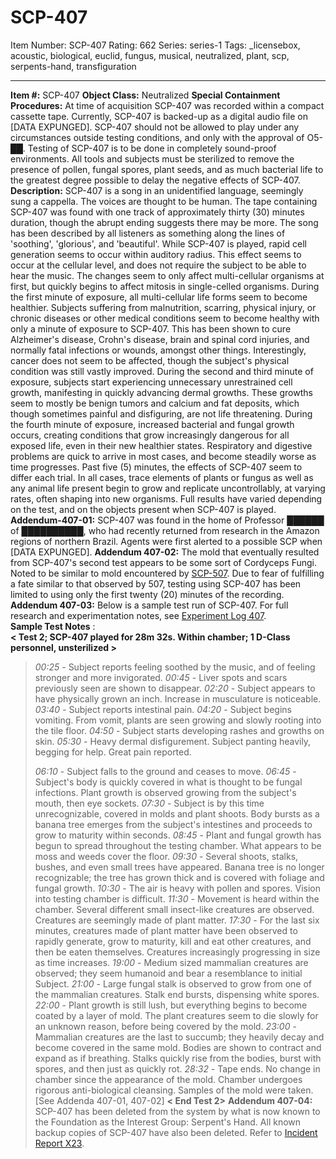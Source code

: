 # SCP-407
Item Number: SCP-407
Rating: 662
Series: series-1
Tags: _licensebox, acoustic, biological, euclid, fungus, musical, neutralized, plant, scp, serpents-hand, transfiguration

---

**Item #:** SCP-407
**Object Class:** Neutralized
**Special Containment Procedures:** At time of acquisition SCP-407 was recorded within a compact cassette tape. Currently, SCP-407 is backed-up as a digital audio file on [DATA EXPUNGED]. SCP-407 should not be allowed to play under any circumstances outside testing conditions, and only with the approval of O5-██.
Testing of SCP-407 is to be done in completely sound-proof environments. All tools and subjects must be sterilized to remove the presence of pollen, fungal spores, plant seeds, and as much bacterial life to the greatest degree possible to delay the negative effects of SCP-407.
**Description:** SCP-407 is a song in an unidentified language, seemingly sung a cappella. The voices are thought to be human. The tape containing SCP-407 was found with one track of approximately thirty (30) minutes duration, though the abrupt ending suggests there may be more. The song has been described by all listeners as something along the lines of 'soothing', 'glorious', and 'beautiful'.
While SCP-407 is played, rapid cell generation seems to occur within auditory radius. This effect seems to occur at the cellular level, and does not require the subject to be able to hear the music. The changes seem to only affect multi-cellular organisms at first, but quickly begins to affect mitosis in single-celled organisms.
During the first minute of exposure, all multi-cellular life forms seem to become healthier. Subjects suffering from malnutrition, scarring, physical injury, or chronic diseases or other medical conditions seem to become healthy with only a minute of exposure to SCP-407. This has been shown to cure Alzheimer's disease, Crohn's disease, brain and spinal cord injuries, and normally fatal infections or wounds, amongst other things. Interestingly, cancer does not seem to be affected, though the subject's physical condition was still vastly improved.
During the second and third minute of exposure, subjects start experiencing unnecessary unrestrained cell growth, manifesting in quickly advancing dermal growths. These growths seem to mostly be benign tumors and calcium and fat deposits, which though sometimes painful and disfiguring, are not life threatening.
During the fourth minute of exposure, increased bacterial and fungal growth occurs, creating conditions that grow increasingly dangerous for all exposed life, even in their new healthier states. Respiratory and digestive problems are quick to arrive in most cases, and become steadily worse as time progresses.
Past five (5) minutes, the effects of SCP-407 seem to differ each trial. In all cases, trace elements of plants or fungus as well as any animal life present begin to grow and replicate uncontrollably, at varying rates, often shaping into new organisms. Full results have varied depending on the test, and on the objects present when SCP-407 is played.
**Addendum-407-01:** SCP-407 was found in the home of Professor ██████ of ██████████, who had recently returned from research in the Amazon regions of northern Brazil. Agents were first alerted to a possible SCP when [DATA EXPUNGED].
**Addendum 407-02:** The mold that eventually resulted from SCP-407's second test appears to be some sort of Cordyceps Fungi. Noted to be similar to mold encountered by [SCP-507](/scp-507). Due to fear of fulfilling a fate similar to that observed by 507, testing using SCP-407 has been limited to using only the first twenty (20) minutes of the recording.
**Addendum 407-03:** Below is a sample test run of SCP-407. For full research and experimentation notes, see [Experiment Log 407](/experiment-log-407).  
**Sample Test Notes** :  
**< Test 2; SCP-407 played for 28m 32s. Within chamber; 1 D-Class personnel, unsterilized >**
> _00:25_ \- Subject reports feeling soothed by the music, and of feeling stronger and more invigorated.
> _00:45_ \- Liver spots and scars previously seen are shown to disappear.
> _02:20_ \- Subject appears to have physically grown an inch. Increase in musculature is noticeable.
> _03:40_ \- Subject reports intestinal pain.
> _04:20_ \- Subject begins vomiting. From vomit, plants are seen growing and slowly rooting into the tile floor.
> _04:50_ \- Subject starts developing rashes and growths on skin.
> _05:30_ \- Heavy dermal disfigurement. Subject panting heavily, begging for help. Great pain reported.  
>    
>  _06:10_ \- Subject falls to the ground and ceases to move.
> _06:45_ \- Subject's body is quickly covered in what is thought to be fungal infections. Plant growth is observed growing from the subject's mouth, then eye sockets.
> _07:30_ \- Subject is by this time unrecognizable, covered in molds and plant shoots. Body bursts as a banana tree emerges from the subject's intestines and proceeds to grow to maturity within seconds.
> _08:45_ \- Plant and fungal growth has begun to spread throughout the testing chamber. What appears to be moss and weeds cover the floor.
> _09:30_ \- Several shoots, stalks, bushes, and even small trees have appeared. Banana tree is no longer recognizable; the tree has grown thick and is covered with foliage and fungal growth.
> _10:30_ \- The air is heavy with pollen and spores. Vision into testing chamber is difficult.
> _11:30_ \- Movement is heard within the chamber. Several different small insect-like creatures are observed. Creatures are seemingly made of plant matter.
> _17:30_ \- For the last six minutes, creatures made of plant matter have been observed to rapidly generate, grow to maturity, kill and eat other creatures, and then be eaten themselves. Creatures increasingly progressing in size as time increases.
> _19:00_ \- Medium sized mammalian creatures are observed; they seem humanoid and bear a resemblance to initial Subject.
> _21:00_ \- Large fungal stalk is observed to grow from one of the mammalian creatures. Stalk end bursts, dispensing white spores.
> _22:00_ \- Plant growth is still lush, but everything begins to become coated by a layer of mold. The plant creatures seem to die slowly for an unknown reason, before being covered by the mold.
> _23:00_ \- Mammalian creatures are the last to succumb; they heavily decay and become covered in the same mold. Bodies are shown to contract and expand as if breathing. Stalks quickly rise from the bodies, burst with spores, and then just as quickly rot.
> _28:32_ \- Tape ends. No change in chamber since the appearance of the mold. Chamber undergoes rigorous anti-biological cleansing. Samples of the mold were taken. [See Addenda 407-01, 407-02]
**< End Test 2>**
**Addendum 407-04:** SCP-407 has been deleted from the system by what is now known to the Foundation as the Interest Group: Serpent's Hand. All known backup copies of SCP-407 have also been deleted. Refer to [Incident Report X23](/incident-report-x23).